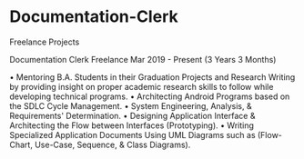 # Documentation-Clerk
Freelance Projects

Documentation Clerk
Freelance
Mar 2019 - Present (3 Years 3 Months)

• Mentoring B.A. Students in their Graduation Projects and Research Writing by providing insight on proper academic research skills to follow while developing technical programs.
• Architecting Android Programs based on the SDLC Cycle Management.
• System Engineering, Analysis, & Requirements' Determination.
• Designing Application Interface & Architecting the Flow between Interfaces (Prototyping).
• Writing Specialized Application Documents Using UML Diagrams such as (Flow-Chart, Use-Case, Sequence, & Class Diagrams).
